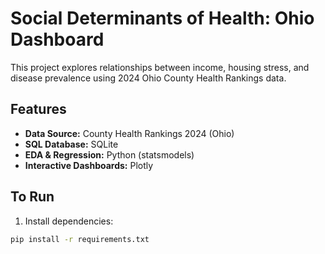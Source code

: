 # Social Determinants of Health: Ohio Dashboard

This project explores relationships between income, housing stress, and disease prevalence using 2024 Ohio County Health Rankings data.

## Features
- **Data Source:** County Health Rankings 2024 (Ohio)
- **SQL Database:** SQLite
- **EDA & Regression:** Python (statsmodels)
- **Interactive Dashboards:** Plotly

## To Run

1. Install dependencies:

```bash
pip install -r requirements.txt
